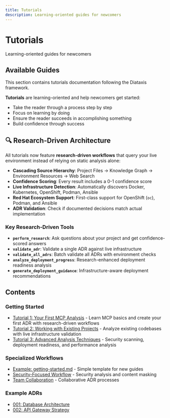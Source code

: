 ```yaml
---
title: Tutorials
description: Learning-oriented guides for newcomers
---
```


# Tutorials

Learning-oriented guides for newcomers

## Available Guides

This section contains tutorials documentation following the Diataxis framework.

**Tutorials** are learning-oriented and help newcomers get started:

- Take the reader through a process step by step
- Focus on learning by doing
- Ensure the reader succeeds in accomplishing something
- Build confidence through success

## 🔍 Research-Driven Architecture

All tutorials now feature **research-driven workflows** that query your live environment instead of relying on static analysis alone:

- **Cascading Source Hierarchy**: Project Files → Knowledge Graph → Environment Resources → Web Search
- **Confidence Scoring**: Every result includes a 0-1 confidence score
- **Live Infrastructure Detection**: Automatically discovers Docker, Kubernetes, OpenShift, Podman, Ansible
- **Red Hat Ecosystem Support**: First-class support for OpenShift (`oc`), Podman, and Ansible
- **ADR Validation**: Check if documented decisions match actual implementation

### Key Research-Driven Tools

- **`perform_research`**: Ask questions about your project and get confidence-scored answers
- **`validate_adr`**: Validate a single ADR against live infrastructure
- **`validate_all_adrs`**: Batch validate all ADRs with environment checks
- **`analyze_deployment_progress`**: Research-enhanced deployment readiness analysis
- **`generate_deployment_guidance`**: Infrastructure-aware deployment recommendations

## Contents

### Getting Started

- [Tutorial 1: Your First MCP Analysis](./01-first-steps.md) - Learn MCP basics and create your first ADR with research-driven workflows
- [Tutorial 2: Working with Existing Projects](./02-existing-projects.md) - Analyze existing codebases with live infrastructure validation
- [Tutorial 3: Advanced Analysis Techniques](./03-advanced-analysis.md) - Security scanning, deployment readiness, and performance analysis

### Specialized Workflows

- [Example: getting-started.md](./getting-started.md) - Simple template for new guides
- [Security-Focused Workflow](./security-focused-workflow.md) - Security analysis and content masking
- [Team Collaboration](./team-collaboration.md) - Collaborative ADR processes

### Example ADRs

- [001: Database Architecture](./001-database-architecture.md)
- [002: API Gateway Strategy](./002-api-gateway-strategy.md)